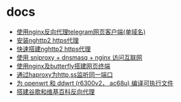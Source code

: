 # docs

* [使用nginx反向代理telegram网页客户端(单域名)](https://github.com/freedocs/docs/blob/master/%E4%BD%BF%E7%94%A8nginx%E5%8F%8D%E5%90%91%E4%BB%A3%E7%90%86telegram%E7%BD%91%E9%A1%B5%E5%AE%A2%E6%88%B7%E7%AB%AF(%E5%8D%95%E5%9F%9F%E5%90%8D).md)
* [安装nghttp2 https代理](https://github.com/freedocs/docs/blob/master/%E5%AE%89%E8%A3%85nghttp2%20https%E4%BB%A3%E7%90%86.md)
* [快速搭建nghttp2 https代理](https://github.com/freedocs/docs/blob/master/%E5%BF%AB%E9%80%9F%E6%90%AD%E5%BB%BAnghttp2%20https%E4%BB%A3%E7%90%86.md)
* [使用 sniproxy + dnsmasq + nginx 访问互联网](https://github.com/freedocs/docs/blob/master/%E4%BD%BF%E7%94%A8%20sniproxy%20%2B%20dnsmasq%20%2B%20nginx%20%E8%AE%BF%E9%97%AE%E4%BA%92%E8%81%94%E7%BD%91.md)
* [使用nginx及butterfly搭建网页终端](https://github.com/freedocs/docs/blob/master/%E4%BD%BF%E7%94%A8nginx%E5%8F%8Abutterfly%E6%90%AD%E5%BB%BA%E7%BD%91%E9%A1%B5%E7%BB%88%E7%AB%AF.md)
* [通过haproxy为http,ss监听同一端口](https://github.com/freedocs/docs/blob/master/%E9%80%9A%E8%BF%87haproxy%E4%B8%BAhttp%2Css%E7%9B%91%E5%90%AC%E5%90%8C%E4%B8%80%E7%AB%AF%E5%8F%A3.md)
* [为 openwrt 和 ddwrt (r6300v2， ac68u) 编译可执行文件](https://github.com/freedocs/docs/blob/master/%E4%B8%BA%20openwrt%20%E5%92%8C%20ddwrt%20(r6300v2%EF%BC%8C%20ac68u)%20%E7%BC%96%E8%AF%91%E5%8F%AF%E6%89%A7%E8%A1%8C%E6%96%87%E4%BB%B6.md)
* [搭建谷歌和维基百科反向代理](https://github.com/freedocs/docs/blob/master/%E6%90%AD%E5%BB%BA%E8%B0%B7%E6%AD%8C%E5%92%8C%E7%BB%B4%E5%9F%BA%E7%99%BE%E7%A7%91%E5%8F%8D%E5%90%91%E4%BB%A3%E7%90%86.md)

